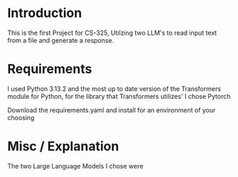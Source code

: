# Introduction

This is the first Project for CS-325, Utilzing two LLM's to read input text from a file and generate a response.


# Requirements

I used Python 3.13.2 and the most up to date version of the Transformers module for Python, for the library that Transformers utilizes' I chose Pytorch

Download the requirements.yaml and install for an environment of your choosing


# Misc / Explanation

The two Large Language Models I chose were 
